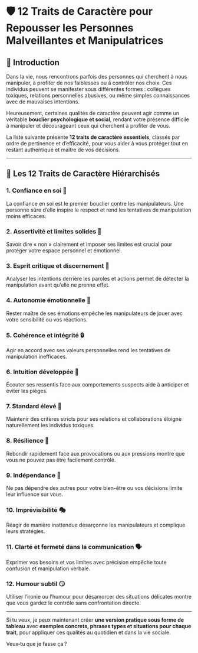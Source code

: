 # 🛡️ 12 Traits de Caractère pour Repousser les Personnes Malveillantes et Manipulatrices

## 🌟 Introduction

Dans la vie, nous rencontrons parfois des personnes qui cherchent à nous manipuler, à profiter de nos faiblesses ou à contrôler nos choix. Ces individus peuvent se manifester sous différentes formes : collègues toxiques, relations personnelles abusives, ou même simples connaissances avec de mauvaises intentions.

Heureusement, certaines qualités de caractère peuvent agir comme un véritable **bouclier psychologique et social**, rendant votre présence difficile à manipuler et décourageant ceux qui cherchent à profiter de vous.

La liste suivante présente **12 traits de caractère essentiels**, classés par ordre de pertinence et d’efficacité, pour vous aider à vous protéger tout en restant authentique et maître de vos décisions.

---

## 🔹 Les 12 Traits de Caractère Hiérarchisés

### 1. **Confiance en soi 💪**

La confiance en soi est le premier bouclier contre les manipulateurs. Une personne sûre d’elle inspire le respect et rend les tentatives de manipulation moins efficaces.

### 2. **Assertivité et limites solides 🚧**

Savoir dire « non » clairement et imposer ses limites est crucial pour protéger votre espace personnel et émotionnel.

### 3. **Esprit critique et discernement 🧐**

Analyser les intentions derrière les paroles et actions permet de détecter la manipulation avant qu’elle ne prenne effet.

### 4. **Autonomie émotionnelle 🌱**

Rester maître de ses émotions empêche les manipulateurs de jouer avec votre sensibilité ou vos réactions.

### 5. **Cohérence et intégrité 🔒**

Agir en accord avec ses valeurs personnelles rend les tentatives de manipulation inefficaces.

### 6. **Intuition développée 🔮**

Écouter ses ressentis face aux comportements suspects aide à anticiper et éviter les pièges.

### 7. **Standard élevé 🌟**

Maintenir des critères stricts pour ses relations et collaborations éloigne naturellement les individus toxiques.

### 8. **Résilience 💎**

Rebondir rapidement face aux provocations ou aux pressions montre que vous ne pouvez pas être facilement contrôlé.

### 9. **Indépendance 🦅**

Ne pas dépendre des autres pour votre bien-être ou vos décisions limite leur influence sur vous.

### 10. **Imprévisibilité 🎭**

Réagir de manière inattendue désarçonne les manipulateurs et complique leurs stratégies.

### 11. **Clarté et fermeté dans la communication 🗣️**

Exprimer vos besoins et vos limites avec précision empêche toute confusion et manipulation verbale.

### 12. **Humour subtil 😏**

Utiliser l’ironie ou l’humour pour désamorcer des situations délicates montre que vous gardez le contrôle sans confrontation directe.

---

Si tu veux, je peux maintenant créer **une version pratique sous forme de tableau** avec **exemples concrets, phrases types et situations pour chaque trait**, pour appliquer ces qualités au quotidien et dans la vie sociale.

Veux‑tu que je fasse ça ?
